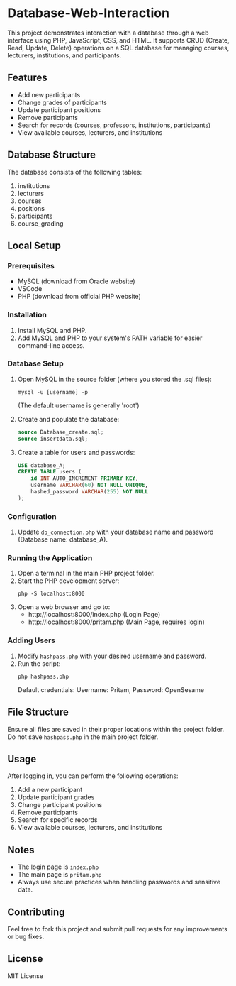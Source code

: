 # Database-Web-Interaction

This project demonstrates interaction with a database through a web interface using PHP, JavaScript, CSS, and HTML. It supports CRUD (Create, Read, Update, Delete) operations on a SQL database for managing courses, lecturers, institutions, and participants.

## Features

- Add new participants
- Change grades of participants
- Update participant positions
- Remove participants
- Search for records (courses, professors, institutions, participants)
- View available courses, lecturers, and institutions

## Database Structure

The database consists of the following tables:

1. institutions
2. lecturers
3. courses
4. positions
5. participants
6. course_grading

## Local Setup

### Prerequisites

- MySQL (download from Oracle website)
- VSCode
- PHP (download from official PHP website)

### Installation

1. Install MySQL and PHP.
2. Add MySQL and PHP to your system's PATH variable for easier command-line access.

### Database Setup

1. Open MySQL in the source folder (where you stored the .sql files):

   ```
   mysql -u [username] -p
   ```

   (The default username is generally 'root')

2. Create and populate the database:

   ```sql
   source Database_create.sql;
   source insertdata.sql;
   ```

3. Create a table for users and passwords:
   ```sql
   USE database_A;
   CREATE TABLE users (
       id INT AUTO_INCREMENT PRIMARY KEY,
       username VARCHAR(60) NOT NULL UNIQUE,
       hashed_password VARCHAR(255) NOT NULL
   );
   ```

### Configuration

1. Update `db_connection.php` with your database name and password (Database name: database_A).

### Running the Application

1. Open a terminal in the main PHP project folder.
2. Start the PHP development server:
   ```
   php -S localhost:8000
   ```
3. Open a web browser and go to:
   - http://localhost:8000/index.php (Login Page)
   - http://localhost:8000/pritam.php (Main Page, requires login)

### Adding Users

1. Modify `hashpass.php` with your desired username and password.
2. Run the script:
   ```
   php hashpass.php
   ```
   Default credentials: Username: Pritam, Password: OpenSesame

## File Structure

Ensure all files are saved in their proper locations within the project folder. Do not save `hashpass.php` in the main project folder.

## Usage

After logging in, you can perform the following operations:

1. Add a new participant
2. Update participant grades
3. Change participant positions
4. Remove participants
5. Search for specific records
6. View available courses, lecturers, and institutions

## Notes

- The login page is `index.php`
- The main page is `pritam.php`
- Always use secure practices when handling passwords and sensitive data.

## Contributing

Feel free to fork this project and submit pull requests for any improvements or bug fixes.

## License

MIT License
